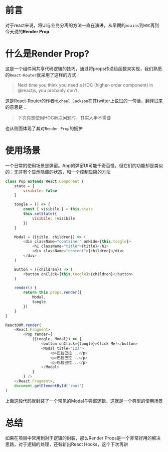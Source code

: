 # 前言
对于react来说，将UI与业务分离的方法一直在演进，从早期的``mixins``到``HOC``再到今天说的**Render Prop**

# 什么是Render Prop?
这是一个组件间共享代码逻辑的技巧，通过将props传递给函数来实现，我们熟悉的``React-Router``就采用了这样的方式

>Next time you think you need a HOC (higher-order component) in @reactjs, you probably don't.

这是React-Router的作者``Michael Jackson``在其twitter上说过的一句话，翻译过来的意思是：

>下次你想使用HOC解决问题时，其实大半不需要

也从侧面体现了其对``Render Prop``的拥护

# 使用场景
一个日常的使用场景是弹窗。App的弹窗UI可能千奇百怪，但它们的功能却是类似的：无非有个显示隐藏的状态，和一个控制显隐的方法
```js
class Pop extends React.Component {
    state = {
        visibile: false
    }

    toogle = () => {
        const { visibile } = this.state
        this.setState({
            visibile: !visibile
        })
    }

    Modal = ({title, children}) => (
        <div className="container" onHide={this.toogle}>
            <h1 className="title">{title}</h1>
            <div className="content">{children}</div>
        </div>
    )

    Button = ({children}) => (
        <button onClick={this.toogle}>{children}</button>
    )

    render() {
        return this.props.render({
            Modal,
            toogle
        })
    }
}

ReactDOM.render(
    <React.Fragment>
        <Pop render={
            ({toogle, Modal}) => {
                <button onClick={toogle}>Click Me!</button>
                <Modal title="123">
                    <p>巴拉巴拉...</p>
                    <p>巴拉巴拉...</p>
                    <p>巴拉巴拉...</p>
                </Modal>
            }
        } />
    </React.Fragment>,
    document.getElementById('root')
)
```
上面这段代码就封装了一个常见的Modal与弹窗逻辑，这就是一个典型的使用场景

# 总结
如果在项目中常用到对于逻辑的封装，那么Render Props是一个非常好用的解决思路，对于逻辑的处理，还有新出React Hooks，这个下次再讲
